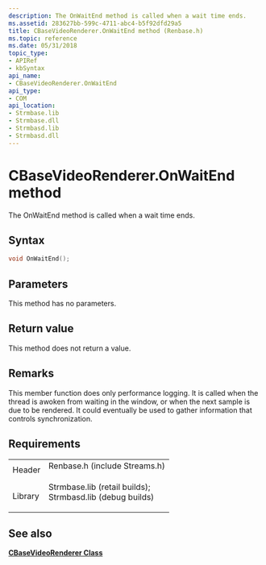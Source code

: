 ```yaml
---
description: The OnWaitEnd method is called when a wait time ends.
ms.assetid: 283627bb-599c-4711-abc4-b5f92dfd29a5
title: CBaseVideoRenderer.OnWaitEnd method (Renbase.h)
ms.topic: reference
ms.date: 05/31/2018
topic_type: 
- APIRef
- kbSyntax
api_name: 
- CBaseVideoRenderer.OnWaitEnd
api_type: 
- COM
api_location: 
- Strmbase.lib
- Strmbase.dll
- Strmbasd.lib
- Strmbasd.dll
---
```


# CBaseVideoRenderer.OnWaitEnd method

The OnWaitEnd method is called when a wait time ends.

## Syntax


```C++
void OnWaitEnd();
```



## Parameters

This method has no parameters.

## Return value

This method does not return a value.

## Remarks

This member function does only performance logging. It is called when the thread is awoken from waiting in the window, or when the next sample is due to be rendered. It could eventually be used to gather information that controls synchronization.

## Requirements



|                    |                                                                                                                                                                                            |
|--------------------|--------------------------------------------------------------------------------------------------------------------------------------------------------------------------------------------|
| Header<br/>  | <dl> <dt>Renbase.h (include Streams.h)</dt> </dl>                                                                                   |
| Library<br/> | <dl> <dt>Strmbase.lib (retail builds); </dt> <dt>Strmbasd.lib (debug builds)</dt> </dl> |



## See also

<dl> <dt>

[**CBaseVideoRenderer Class**](cbasevideorenderer.md)
</dt> </dl>

 

 





